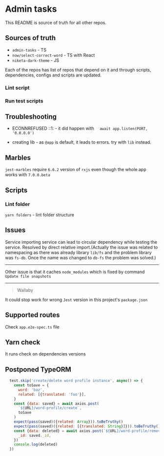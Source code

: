 # Admin tasks

This README is source of truth for all other repos.

## Sources of truth

- `admin-tasks` - TS
- `now/select-correct-word` - TS with React
- `niketa-dark-theme` - JS

Each of the repos has list of repos that depend on it and through scripts, dependencies, configs and scripts are updated.

### Lint script

### Run test scripts

## Troubleshooting

- ECONNREFUSED ::1: - it did happen with `  await app.listen(PORT, '0.0.0.0')`

- creating lib - as `@app` is default, it leads to errors. try with `lib` instead.

## Marbles

`jest-marbles` require `6.6.2` version of `rxjs` even though the whole app works with `7.0.0.beta`

## Scripts

### Lint folder

`yarn folders` - lint folder structure 

## Issues

Service importing service can lead to circular dependency while testing the service. Resolved by direct relative import.(Actually the issue was related to namespacing as there was already library `lib/fs` and the problem library was `fs-db`. Once the name was changed to `db-fs` the problem was solved.)

---

Other issue is that it caches `node_modules` which is fixed by command `Update file snapshots`

---

> Wallaby

It could stop work for wrong `Jest` version in this project's `package.json`

## Supported routes

Check `app.e2e-spec.ts` file

## Yarn check

It runs check on dependencies versions

## Postponed TypeORM

```javascript
  test.skip('create/delete word profile instance', async() => {
    const toSave = {
      word: 'baz',
      related: [{translated: 'foo'}],
    }
    const {data: saved} = await axios.post(
      `${URL}/word-profile/create`,
      toSave
    )
    expect(pass(saved)({related: Array})).toBeTruthy()
    expect(pass(saved)({related: [{translated: String}]})).toBeTruthy()
    const {data: deleted} = await axios.post(`${URL}/word-profile/remove`, {
      _id: saved._id,
    })
    console.log(deleted)
  })
```
